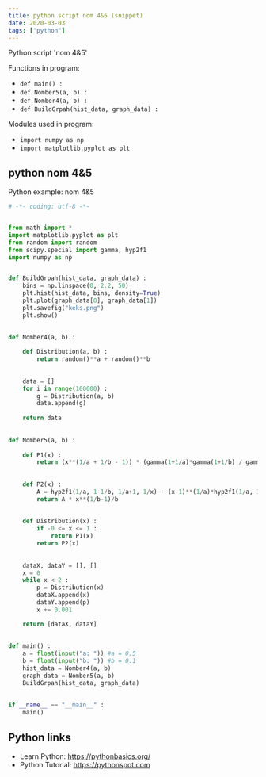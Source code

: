 ```yaml
---
title: python script nom 4&5 (snippet)
date: 2020-03-03
tags: ["python"]
---
```

Python script 'nom 4&5'

Functions in program: 
* `def main() :`
* `def Nomber5(a, b) :`
* `def Nomber4(a, b) :`
* `def BuildGrpah(hist_data, graph_data) :`

Modules used in program: 
* `import numpy as np`
* `import matplotlib.pyplot as plt`

## python nom 4&5

Python example: nom 4&5

```python
# -*- coding: utf-8 -*-


from math import *
import matplotlib.pyplot as plt
from random import random
from scipy.special import gamma, hyp2f1
import numpy as np


def BuildGrpah(hist_data, graph_data) :
    bins = np.linspace(0, 2.2, 50)
    plt.hist(hist_data, bins, density=True)
    plt.plot(graph_data[0], graph_data[1])
    plt.savefig("keks.png")
    plt.show()
    

def Nomber4(a, b) :
    
    def Distribution(a, b) :
        return random()**a + random()**b
    
    
    data = []
    for i in range(100000) :
        g = Distribution(a, b)
        data.append(g)
        
    return data
    
    
def Nomber5(a, b) :
    
    def P1(x) :
        return (x**(1/a + 1/b - 1)) * (gamma(1+1/a)*gamma(1+1/b) / gamma(1/a+1/b))
    
    
    def P2(x) :
        A = hyp2f1(1/a, 1-1/b, 1/a+1, 1/x) - (x-1)**(1/a)*hyp2f1(1/a, 1-1/b, 1/a+1, 1-1/x)
        return A * x**(1/b-1)/b
 
 
    def Distribution(x) :
        if -0 <= x <= 1 :
            return P1(x)
        return P2(x)
    
    
    dataX, dataY = [], []
    x = 0
    while x < 2 :
        p = Distribution(x)
        dataX.append(x)
        dataY.append(p)
        x += 0.001

    return [dataX, dataY]
    
    
def main() :
    a = float(input("a: ")) #a = 0.5
    b = float(input("b: ")) #b = 0.1
    hist_data = Nomber4(a, b)
    graph_data = Nomber5(a, b)
    BuildGrpah(hist_data, graph_data)
    
    
if __name__ == "__main__" :
    main()


```

## Python links

- Learn Python: https://pythonbasics.org/
- Python Tutorial: https://pythonspot.com
